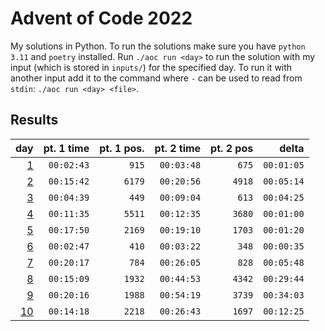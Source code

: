 # Advent of Code 2022

My solutions in Python. To run the solutions make sure you have `python 3.11` and `poetry` installed. Run `./aoc run <day>` to run the solution with my input (which is stored in `inputs/`) for the specified day. To run it with another input add it to the command where `-` can be used to read from `stdin`: `./aoc run <day> <file>`.

## Results

|                  day | pt. 1 time | pt. 1 pos. | pt. 2 time | pt. 2 pos |      delta |
| -------------------: | ---------: | ---------: | ---------: | --------: | ---------: |
|  [1](aoc_2022/day01) | `00:02:43` |      `915` | `00:03:48` |     `675` | `00:01:05` |
|  [2](aoc_2022/day02) | `00:15:42` |     `6179` | `00:20:56` |    `4918` | `00:05:14` |
|  [3](aoc_2022/day03) | `00:04:39` |      `449` | `00:09:04` |     `613` | `00:04:25` |
|  [4](aoc_2022/day04) | `00:11:35` |     `5511` | `00:12:35` |    `3680` | `00:01:00` |
|  [5](aoc_2022/day05) | `00:17:50` |     `2169` | `00:19:10` |    `1703` | `00:01:20` |
|  [6](aoc_2022/day06) | `00:02:47` |      `410` | `00:03:22` |     `348` | `00:00:35` |
|  [7](aoc_2022/day07) | `00:20:17` |      `784` | `00:26:05` |     `828` | `00:05:48` |
|  [8](aoc_2022/day08) | `00:15:09` |     `1932` | `00:44:53` |    `4342` | `00:29:44` |
|  [9](aoc_2022/day09) | `00:20:16` |     `1988` | `00:54:19` |    `3739` | `00:34:03` |
| [10](aoc_2022/day10) | `00:14:18` |     `2218` | `00:26:43` |    `1697` | `00:12:25` |
